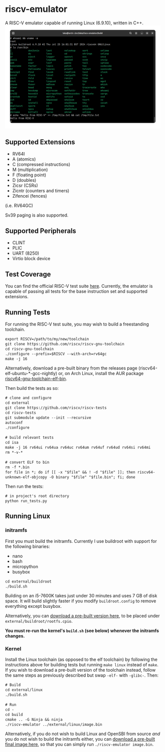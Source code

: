 # riscv-emulator
A RISC-V emulator capable of running Linux (6.9.10), written in C++.
![The emulator running Linux with a buildroot userspace](screenshots/linux_6.9.10_mmu.png)

## Supported Extensions
* RV64I
* A (atomics)
* C (compressed instructions)
* M (multiplication)
* F (floating point)
* D (doubles)
* Zicsr (CSRs)
* Zicntr (counters and timers)
* Zifencei (fences)

(i.e. RV64GC)

Sv39 paging is also supported.

## Supported Peripherals
* CLINT
* PLIC
* UART (8250)
* Virtio block device

## Test Coverage
You can find the official RISC-V test suite [here](https://github.com/riscv-software-src/riscv-tests).
Currently, the emulator is capable of passing all tests for the base instruction set and supported extensions.

## Running Tests
For running the RISC-V test suite, you may wish to build a freestanding toolchain.
```
export RISCV=/path/to/my/new/toolchain
git clone https://github.com/riscv/riscv-gnu-toolchain
cd riscv-gnu-toolchain
./configure --prefix=$RISCV --with-arch=rv64gc
make -j 16
```
Alternatively, download a pre-built binary from the releases page (riscv64-elf-ubuntu-*-gcc-nightly) or, on Arch Linux, install the AUR package [riscv64-gnu-toolchain-elf-bin](https://aur.archlinux.org/packages/riscv64-gnu-toolchain-elf-bin).

Then build the tests as so:
```
# clone and configure
cd external
git clone https://github.com/riscv/riscv-tests
cd riscv-tests
git submodule update --init --recursive
autoconf
./configure

# build relevant tests
cd isa
make -j 16 rv64ui rv64ua rv64uc rv64um rv64uf rv64ud rv64si rv64mi
rm *-v-*

# convert ELF to bin
rm -f *.bin
for file in *; do if [[ -x "$file" && ! -d "$file" ]]; then riscv64-unknown-elf-objcopy -O binary "$file" "$file.bin"; fi; done
```

Then run the tests:
```
# in project's root directory
python run_tests.py
```

## Running Linux

### initramfs
First you must build the initramfs. Currently I use buildroot with support for the following binaries:
- nano
- bash
- micropython
- busybox

```
cd external/buildroot
./build.sh
```

Building on an i5-7600K takes just under 30 minutes and uses 7 GB of disk space. It will build slightly faster if you modify `buildroot.config` to remove everything except busybox.

Alternatively, you can [download a pre-built version here](https://github.com/lukawarren/riscv-emulator/releases), to be placed under `external/buildroot/rootfs.cpio`.

**You must re-run the kernel's `build.sh` (see below) whenever the initramfs changes.**

### Kernel
Install the Linux toolchain (as opposed to the elf toolchain) by following the instructions above for building tests but running `make linux` instead of `make`. If you wish to download a pre-built version of the toolchain instead, follow the same steps as previously described but swap `-elf-` with `-glibc-`. Then:
```
# Build
cd external/linux
./build.sh

# Run
cd -
cd build
cmake .. -G Ninja && ninja
./riscv-emulator ../external/linux/image.bin
```

Alternatively, if you do not wish to build Linux and OpenSBI from source *and* you do not wish to build the initramfs either, you can [download a pre-built final image here](https://github.com/lukawarren/riscv-emulator/releases), so that you can simply run `./riscv-emulator image.bin`.